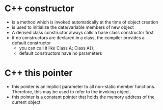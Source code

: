 # C++ constructor
* is a method which is invoked automatically at the time of object creation
* is used to initialize the data/variable members of new object
* A derived class constructor always calls a base class constructor first
* if no constructors are declared in a class, the compiler provides a default constructor
    * you can call it like Class A; Class A{};
    * default constructors have no parameters

# C++ this pointer
* this pointer is an implicit parameter to all non-static member functions. Therefore, this may be used to refer to the invoking object.
* this pointer is a constant pointer that holds the memory address of the current object
